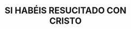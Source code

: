 ---
capo: 0
id: 151
lang: es-es
step: pre
subtitle: ''
tags: []
title: SI HABÉIS RESUCITADO CON CRISTO
---